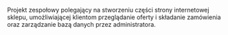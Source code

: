 Projekt zespołowy polegający na stworzeniu części strony internetowej sklepu, umożliwiającej klientom przeglądanie oferty i składanie zamówienia oraz zarządzanie bazą danych przez administratora.
